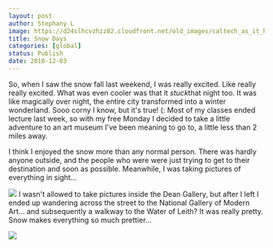 ```yaml
---
layout: post
author: Stephany L
image: https://d24slhcvzhzz82.cloudfront.net/old_images/caltech_as_it_happens/6a0105349b8251970b0147e050fec9970b.jpg
title: Snow Days 
categories: [global]
status: Publish
date: 2010-12-03
---
```


So, when I saw the snow fall last weekend, I was really excited. Like really really excited. What was even cooler was that it *stuck*that night too. It was like magically over night, the entire city transformed into a winter wonderland. Sooo corny I know, but it's true! (: Most of my classes ended lecture last week, so with my free Monday I decided to take a little adventure to an art museum I've been meaning to go to, a little less than 2 miles away.

I think I enjoyed the snow more than any normal person. There was hardly anyone outside, and the people who were were just trying to get to their destination and soon as possible. Meanwhile, I was taking pictures of everything in sight...


![](https://d24slhcvzhzz82.cloudfront.net/old_images/caltech_as_it_happens/6a0105349b8251970b013489ad7d54970c.jpg)
I wasn't allowed to take pictures inside the Dean Gallery, but after I left I ended up wandering across the street to the National Gallery of Modern Art... and subsequently a walkway to the Water of Leith? It was really pretty. Snow makes everything so much prettier...


![](https://d24slhcvzhzz82.cloudfront.net/old_images/caltech_as_it_happens/6a0105349b8251970b0147e0520015970b.jpg)
